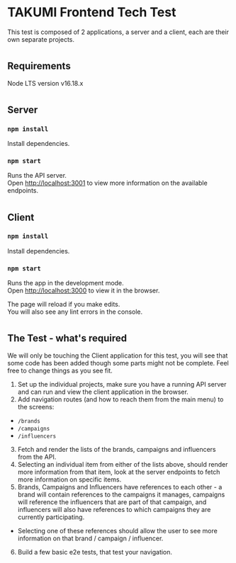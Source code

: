 # TAKUMI Frontend Tech Test

This test is composed of 2 applications, a server and a client, each are their own separate projects.

#

## Requirements

Node LTS version v16.18.x

#

## Server

### `npm install`

Install dependencies.

### `npm start`

Runs the API server.\
Open [http://localhost:3001](http://localhost:3001) to view more information on the available endpoints.

#

## Client

### `npm install`

Install dependencies.

### `npm start`

Runs the app in the development mode.\
Open [http://localhost:3000](http://localhost:3000) to view it in the browser.

The page will reload if you make edits.\
You will also see any lint errors in the console.

#

## The Test - what's required

We will only be touching the Client application for this test, you will see that some code has been added though some parts might not be complete. Feel free to change things as you see fit.

1. Set up the individual projects, make sure you have a running API server and can run and view the client application in the browser.
2. Add navigation routes (and how to reach them from the main menu) to the screens:
- `/brands`
- `/campaigns`
- `/influencers`
3. Fetch and render the lists of the brands, campaigns and influencers from the API.
4. Selecting an individual item from either of the lists above, should render more information from that item, look at the server endpoints to fetch more information on specific items.
5. Brands, Campaigns and Influencers have references to each other - a brand will contain references to the campaigns it manages, campaigns will reference the influencers that are part of that campaign, and influencers will also have references to which campaigns they are currently participating.
- Selecting one of these references should allow the user to see more information on that brand / campaign / influencer.
6. Build a few basic e2e tests, that test your navigation.